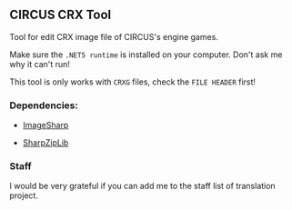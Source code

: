 ## CIRCUS CRX Tool

Tool for edit CRX image file of CIRCUS's engine games.

Make sure the `.NET5 runtime` is installed on your computer. Don't ask me why it can't run!

This tool is only works with `CRXG` files, check the `FILE HEADER` first!

### Dependencies:

+ [ImageSharp](https://github.com/SixLabors/ImageSharp)

+ [SharpZipLib](https://github.com/icsharpcode/SharpZipLib)

### Staff

I would be very grateful if you can add me to the staff list of translation project.

